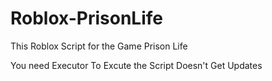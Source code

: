 # Roblox-PrisonLife

This Roblox Script for the Game Prison Life


You need Executor To Excute the Script Doesn't Get Updates

